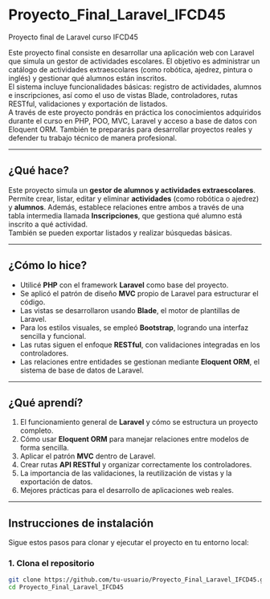 # Proyecto_Final_Laravel_IFCD45

Proyecto final de Laravel curso IFCD45

Este proyecto final consiste en desarrollar una aplicación web con Laravel que simula un gestor de actividades escolares. El objetivo es administrar un catálogo de actividades extraescolares (como robótica, ajedrez, pintura o inglés) y gestionar qué alumnos están inscritos.  
El sistema incluye funcionalidades básicas: registro de actividades, alumnos e inscripciones, así como el uso de vistas Blade, controladores, rutas RESTful, validaciones y exportación de listados.  
A través de este proyecto pondrás en práctica los conocimientos adquiridos durante el curso en PHP, POO, MVC, Laravel y acceso a base de datos con Eloquent ORM. También te prepararás para desarrollar proyectos reales y defender tu trabajo técnico de manera profesional.

---

## ¿Qué hace?

Este proyecto simula un **gestor de alumnos y actividades extraescolares**.  
Permite crear, listar, editar y eliminar **actividades** (como robótica o ajedrez) y **alumnos**. Además, establece relaciones entre ambos a través de una tabla intermedia llamada **Inscripciones**, que gestiona qué alumno está inscrito a qué actividad.  
También se pueden exportar listados y realizar búsquedas básicas.

---

## ¿Cómo lo hice?

- Utilicé **PHP** con el framework **Laravel** como base del proyecto.
- Se aplicó el patrón de diseño **MVC** propio de Laravel para estructurar el código.
- Las vistas se desarrollaron usando **Blade**, el motor de plantillas de Laravel.
- Para los estilos visuales, se empleó **Bootstrap**, logrando una interfaz sencilla y funcional.
- Las rutas siguen el enfoque **RESTful**, con validaciones integradas en los controladores.
- Las relaciones entre entidades se gestionan mediante **Eloquent ORM**, el sistema de base de datos de Laravel.

---

## ¿Qué aprendí?

1. El funcionamiento general de **Laravel** y cómo se estructura un proyecto completo.
2. Cómo usar **Eloquent ORM** para manejar relaciones entre modelos de forma sencilla.
3. Aplicar el patrón **MVC** dentro de Laravel.
4. Crear rutas **API RESTful** y organizar correctamente los controladores.
5. La importancia de las validaciones, la reutilización de vistas y la exportación de datos.
6. Mejores prácticas para el desarrollo de aplicaciones web reales.

---

## Instrucciones de instalación

Sigue estos pasos para clonar y ejecutar el proyecto en tu entorno local:

### 1. Clona el repositorio

```bash
git clone https://github.com/tu-usuario/Proyecto_Final_Laravel_IFCD45.git
cd Proyecto_Final_Laravel_IFCD45
